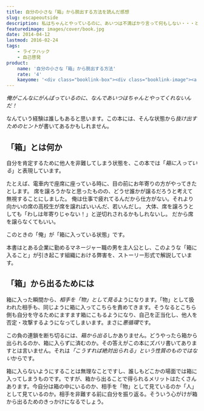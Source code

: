 ```yaml
---
title: 自分の小さな「箱」から脱出する方法を読んだ感想
slug: escapeoutside
description: 私はちゃんとやっているのに、あいつは不満ばかり言って何もしない・・・という経験は誰にでもあると思います。しかしなぜそのように他人を責めてしまうのでしょうか。そのメカニズムに迫り、そこから抜け出すためのヒントがこの本にあるかもしれません。
featuredimage: images/cover/book.jpg
date: 2014-04-12
lastmod: 2016-02-24
tags: 
    - ライフハック
    - 自己啓発
product:
    name: '自分の小さな「箱」から脱出する方法'
    rate: '4'
    kaeyome: '<div class="booklink-box"><div class="booklink-image"><a href="https://www.amazon.co.jp/exec/obidos/asin/4479791779/illusionspace-22/" rel="nofollow" target="_blank"><img src="https://ecx.images-amazon.com/images/I/4105UXJNInL._SL160_.jpg" style="border: none;" /></a></div><div class="booklink-info"><div class="booklink-name"><a href="https://www.amazon.co.jp/exec/obidos/asin/4479791779/illusionspace-22/" rel="nofollow" target="_blank">自分の小さな「箱」から脱出する方法</a><div class="booklink-powered-date">posted with <a href="https://yomereba.com" rel="nofollow" target="_blank">ヨメレバ</a></div></div><div class="booklink-detail">アービンジャー インスティチュート,金森 重樹,冨永 星 大和書房 2006-10-19    </div><div class="booklink-link2"><div class="shoplinkamazon"><a href="https://www.amazon.co.jp/exec/obidos/asin/4479791779/illusionspace-22/" rel="nofollow" target="_blank" title="アマゾン" >Amazonで購入</a></div><div class="shoplinkrakuten"><a href="https://hb.afl.rakuten.co.jp/hgc/11acbc01.369b1bf6.11acbc02.cabf9fe9/?pc=http%3A%2F%2Fbooks.rakuten.co.jp%2Frb%2F4160816%2F%3Fscid%3Daf_ich_link_urltxt%26m%3Dhttp%3A%2F%2Fm.rakuten.co.jp%2Fev%2Fbook%2F" rel="nofollow" target="_blank" title="楽天ブックス" >楽天ブックスで購入</a></div>                         <div class="shoplinkkino"><a href="https://ck.jp.ap.valuecommerce.com/servlet/referral?sid=3085416&pid=882196163&vc_url=http%3A%2F%2Fwww.kinokuniya.co.jp%2Ff%2Fdsg-01-9784479791775" target="_blank" title="kino" >紀伊國屋書店で購入<img src="https://ad.jp.ap.valuecommerce.com/servlet/gifbanner?sid=3085416&pid=882196163" height="1" width="1" border="0"></a></div>                   </div></div><div class="booklink-footer"></div></div>'
---
```


<em>俺がこんなにがんばっているのに、なんであいつはちゃんとやってくれないんだ！</em>

なんていう経験は誰しもあると思います。この本には、そんな状態から<em>抜け出すためのヒント</em>が書いてあるかもしれません。

## 「箱」とは何か

自分を肯定するために他人を非難してしまう状態を、この本では「<em>箱に入っている</em>」と表現しています。

たとえば、電車内で座席に座っている時に、目の前にお年寄りの方がやってきたとします。
席を譲ろうかなと思ったものの、どうせ誰かが譲るだろうと考えて無視することにしました。
俺は仕事で疲れてるんだから仕方がない。それより向かいの席の高校生が席を譲ればいいんだ、若いんだし。
大体、席を譲ろうとしても「わしは年寄りじゃない！」と逆切れされるかもしれないし。
だから席を譲らなくてもいい。

このときの「俺」が「箱に入っている状態」です。

本書はとある企業に勤めるマネージャー職の男を主人公とし、このような「箱に入ること」が引き起こす組織における弊害を、ストーリー形式で解説しています。

## 「箱」から出るためには


箱に入った瞬間から、<em>相手を「物」として見る</em>ようになります。「物」として扱われた相手も、同じように箱に入ってこちらを責めてきます。そうなるとこちら側も自分を守るためにますます箱にこもるようになり、自己を正当化し、他人を否定・攻撃するようになってしまいます。まさに<em>悪循環</em>です。

この負の連鎖を断ち切るには、<em>箱から出る</em>しかありません。どうやったら箱から出られるのか、箱に入らずに済むのか。その答えがこの本にズバリ書いてありますとは言いません。それは<em>「こうすれば絶対出られる」という性質のものではない</em>からです。

箱に入らないようにすることは無理なことですし、誰しもどこかの場面では箱に入ってしまうものです。ですが、箱から出ることで得られるメリットはたくさんあります。今自分は箱の中にいるのか、相手を「物」として見ているのか「人」として見ているのか。相手を非難する前に自分を振り返る。そういう心がけが箱から出るためのきっかけになるでしょう。
